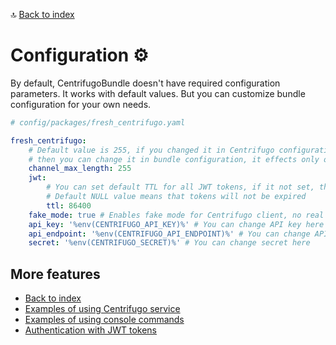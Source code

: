 🔝 [Back to index](./../../README.md "Back to index")

# Configuration ⚙

By default, CentrifugoBundle doesn't have required configuration parameters. It works with default values.
But you can customize bundle configuration for your own needs.

```yaml
# config/packages/fresh_centrifugo.yaml

fresh_centrifugo:
    # Default value is 255, if you changed it in Centrifugo configuration,
    # then you can change it in bundle configuration, it effects only on validation
    channel_max_length: 255
    jwt:
        # You can set default TTL for all JWT tokens, if it not set, then default value is NULL
        # Default NULL value means that tokens will not be expired
        ttl: 86400 
    fake_mode: true # Enables fake mode for Centrifugo client, no real request will be sent.
    api_key: '%env(CENTRIFUGO_API_KEY)%' # You can change API key here
    api_endpoint: '%env(CENTRIFUGO_API_ENDPOINT)%' # You can change API endpoint here
    secret: '%env(CENTRIFUGO_SECRET)%' # You can change secret here
```

## More features

* [Back to index](./../../README.md "Back to index")
* [Examples of using Centrifugo service](./centrifugo_service_methods.md "Examples of using Centrifugo service")
* [Examples of using console commands](./console_commands.md "Examples of using console commands")
* [Authentication with JWT tokens](./authentication.md "Authentication with JWT tokens")
